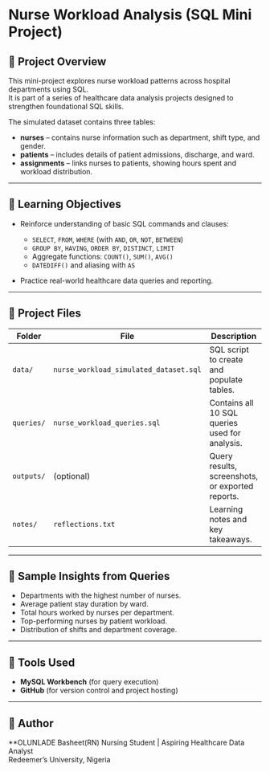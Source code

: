 # Nurse Workload Analysis (SQL Mini Project)

## 📘 Project Overview
This mini-project explores nurse workload patterns across hospital departments using SQL.  
It is part of a series of healthcare data analysis projects designed to strengthen foundational SQL skills.

The simulated dataset contains three tables:
- **nurses** – contains nurse information such as department, shift type, and gender.
- **patients** – includes details of patient admissions, discharge, and ward.
- **assignments** – links nurses to patients, showing hours spent and workload distribution.

---

## 🎯 Learning Objectives
- Reinforce understanding of basic SQL commands and clauses:
  - `SELECT`, `FROM`, `WHERE` (with `AND`, `OR`, `NOT`, `BETWEEN`)
  - `GROUP BY`, `HAVING`, `ORDER BY`, `DISTINCT`, `LIMIT`
  - Aggregate functions: `COUNT()`, `SUM()`, `AVG()`
  - `DATEDIFF()` and aliasing with `AS`

- Practice real-world healthcare data queries and reporting.

---

## 🧮 Project Files
| Folder | File | Description |
|---------|------|-------------|
| `data/` | `nurse_workload_simulated_dataset.sql` | SQL script to create and populate tables. |
| `queries/` | `nurse_workload_queries.sql` | Contains all 10 SQL queries used for analysis. |
| `outputs/` | (optional) | Query results, screenshots, or exported reports. |
| `notes/` | `reflections.txt` | Learning notes and key takeaways. |

---

## 🧠 Sample Insights from Queries
- Departments with the highest number of nurses.
- Average patient stay duration by ward.
- Total hours worked by nurses per department.
- Top-performing nurses by patient workload.
- Distribution of shifts and department coverage.

---

## 🧰 Tools Used
- **MySQL Workbench** (for query execution)
- **GitHub** (for version control and project hosting)

---

## 👤 Author
**OLUNLADE Basheet(RN)
Nursing Student | Aspiring Healthcare Data Analyst  
Redeemer’s University, Nigeria  